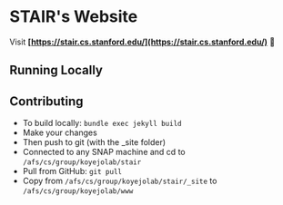 # STAIR's Website

Visit **[https://stair.cs.stanford.edu/](https://stair.cs.stanford.edu/)** 🚀

## Running Locally


## Contributing

- To build locally: `bundle exec jekyll build`
- Make your changes
- Then push to git (with the _site folder)
- Connected to any SNAP machine and cd to `/afs/cs/group/koyejolab/stair`
- Pull from GitHub: `git pull`
- Copy from `/afs/cs/group/koyejolab/stair/_site` to `/afs/cs/group/koyejolab/www`
